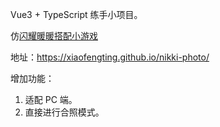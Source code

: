 
Vue3 + TypeScript 练手小项目。

仿[闪耀暖暖搭配小游戏](https://nikki4.papegames.cn/nikki_birthday9)  

地址：https://xiaofengting.github.io/nikki-photo/

增加功能：  
1. 适配 PC 端。
2. 直接进行合照模式。

